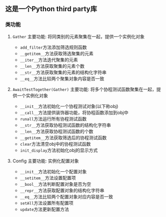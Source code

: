## 这是一个Python third party库


### 类功能
1. `Gather`
主要功能: 将同类别的元素聚集在一起，提供一个实例化对象
   - `add_filter`方法添加筛选规则函数
   - `__getitem__`方法获取筛选聚集的元素
   - `__iter__`方法迭代聚集的元素
   - `__len__`方法获取聚集的元素个数
   - `__str__`方法获取聚集的元素的结构化字符串
   - `__eq__`方法比较两个聚集对象内容是否一致

2. `AwaitTestTogether(Gather)`
主要功能: 将多个协程测试函数聚集在一起，提供一个实例化对象
   - `__init__`方法初始化一个协程测试对象(以下称obj)
   - `__call__`方法提供装饰器功能，将协程函数添加到obj中
   - `runall`方法运行所有协程测试函数
   - `__str__`方法获取协程测试函数的结构化字符串
   - `__len__`方法获取协程测试函数的个数
   - `__getitem__`方法获取筛选后的协程测试函数
   - `clear`方法清空obj中的协程测试函数
   - `init_display`方法初始化obj的显示方式

3. Config
主要功能: 实例化配置对象
   - `__init__`方法初始化一个配置对象
   - `__setitem__`方法设置配置项
   - `__bool__`方法判断配置对象是否为空
   - `__repr__`方法获取配置对象的结构化字符串
   - `__eq__`方法比较两个配置对象对应内容是否一致
   - `setAll`方法设置所有配置项
   - `update`方法更新配置方法
